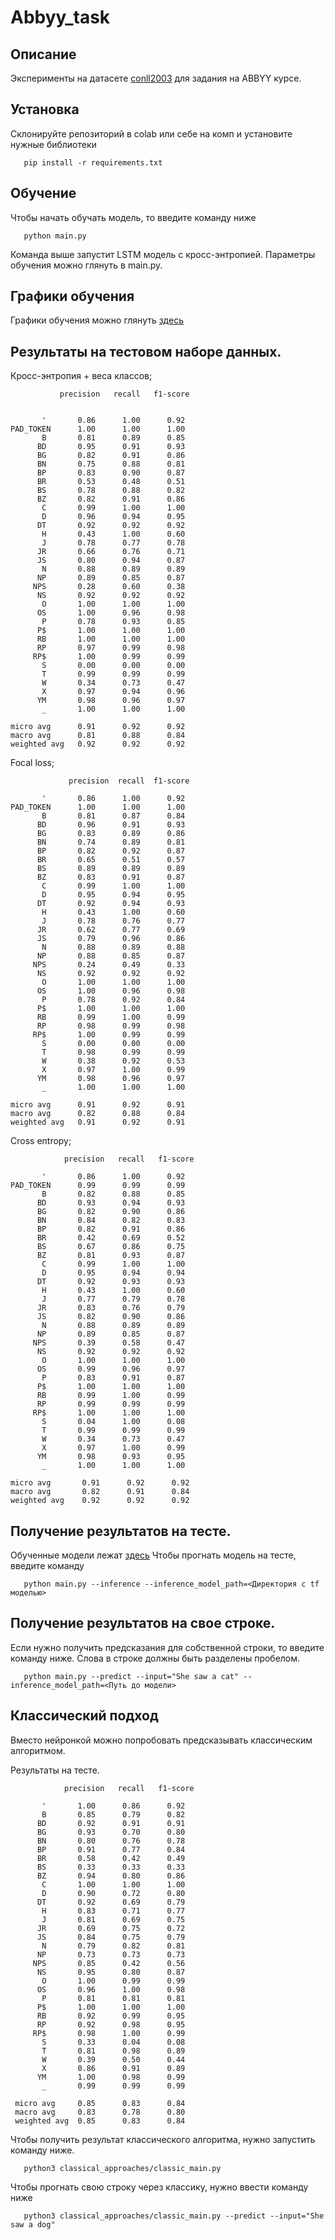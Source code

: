 # Abbyy_task
Описание
--
Эксперименты на датасете [conll2003](https://huggingface.co/datasets/conll2003) для
задания на ABBYY курсе.

Установка
--
Склонируйте репозиторий в colab или себе на комп и установите
нужные библиотеки 
```
   pip install -r requirements.txt
```

Обучение
--
Чтобы начать обучать модель, то введите команду ниже
```
   python main.py
```
Команда выше запустит LSTM модель с кросс-энтропией. 
Параметры обучения можно глянуть в main.py.

Графики обучения
--
Графики обучения можно глянуть [здесь](https://wandb.ai/v-kosukhin/Abbyy_task?workspace=user-v-kosukhin)


Результаты на тестовом наборе данных.
--

Кросс-энтропия + веса классов;

               precision   recall   f1-score


           '       0.86      1.00      0.92
    PAD_TOKEN      1.00      1.00      1.00      
           B       0.81      0.89      0.85      
          BD       0.95      0.91      0.93      
          BG       0.82      0.91      0.86       
          BN       0.75      0.88      0.81     
          BP       0.83      0.90      0.87       
          BR       0.53      0.48      0.51       
          BS       0.78      0.88      0.82         
          BZ       0.82      0.91      0.86       
           C       0.99      1.00      1.00       
           D       0.96      0.94      0.95      
          DT       0.92      0.92      0.92       
           H       0.43      1.00      0.60         
           J       0.78      0.77      0.78      
          JR       0.66      0.76      0.71       
          JS       0.80      0.94      0.87       
           N       0.88      0.89      0.89     
          NP       0.89      0.85      0.87     
         NPS       0.28      0.60      0.38       
          NS       0.92      0.92      0.92      
           O       1.00      1.00      1.00       
          OS       1.00      0.96      0.98       
           P       0.78      0.93      0.85       
          P$       1.00      1.00      1.00        
          RB       1.00      1.00      1.00        
          RP       0.97      0.99      0.98       
         RP$       1.00      0.99      0.99       
           S       0.00      0.00      0.00         
           T       0.99      0.99      0.99      
           W       0.34      0.73      0.47        
           X       0.97      0.94      0.96        
          YM       0.98      0.96      0.97 
           _       1.00      1.00      1.00

    micro avg      0.91      0.92      0.92
    macro avg      0.81      0.88      0.84
    weighted avg   0.92      0.92      0.92


Focal loss;

                 precision  recall  f1-score

           '       0.86      1.00      0.92
    PAD_TOKEN      1.00      1.00      1.00
           B       0.81      0.87      0.84
          BD       0.96      0.91      0.93
          BG       0.83      0.89      0.86
          BN       0.74      0.89      0.81
          BP       0.82      0.92      0.87
          BR       0.65      0.51      0.57
          BS       0.89      0.89      0.89
          BZ       0.83      0.91      0.87
           C       0.99      1.00      1.00
           D       0.95      0.94      0.95
          DT       0.92      0.94      0.93
           H       0.43      1.00      0.60
           J       0.78      0.76      0.77
          JR       0.62      0.77      0.69
          JS       0.79      0.96      0.86
           N       0.88      0.89      0.88
          NP       0.88      0.85      0.87
         NPS       0.24      0.49      0.33
          NS       0.92      0.92      0.92
           O       1.00      1.00      1.00
          OS       1.00      0.96      0.98
           P       0.78      0.92      0.84
          P$       1.00      1.00      1.00
          RB       0.99      1.00      0.99
          RP       0.98      0.99      0.98
         RP$       1.00      0.99      0.99
           S       0.00      0.00      0.00
           T       0.98      0.99      0.99
           W       0.38      0.92      0.53
           X       0.97      1.00      0.99
          YM       0.98      0.96      0.97
           _       1.00      1.00      1.00

    micro avg      0.91      0.92      0.91
    macro avg      0.82      0.88      0.84
    weighted avg   0.91      0.92      0.91


Cross entropy;

                precision   recall   f1-score

           '       0.86      1.00      0.92
    PAD_TOKEN      0.99      0.99      0.99
           B       0.82      0.88      0.85
          BD       0.93      0.94      0.93
          BG       0.82      0.90      0.86
          BN       0.84      0.82      0.83
          BP       0.82      0.91      0.86
          BR       0.42      0.69      0.52
          BS       0.67      0.86      0.75
          BZ       0.81      0.93      0.87
           C       0.99      1.00      1.00
           D       0.95      0.94      0.94
          DT       0.92      0.93      0.93
           H       0.43      1.00      0.60
           J       0.77      0.79      0.78
          JR       0.83      0.76      0.79
          JS       0.82      0.90      0.86
           N       0.88      0.89      0.89
          NP       0.89      0.85      0.87
         NPS       0.39      0.58      0.47
          NS       0.92      0.92      0.92
           O       1.00      1.00      1.00
          OS       0.99      0.96      0.97
           P       0.83      0.91      0.87
          P$       1.00      1.00      1.00
          RB       0.99      1.00      0.99
          RP       0.99      0.99      0.99
         RP$       1.00      1.00      1.00
           S       0.04      1.00      0.08
           T       0.99      0.99      0.99
           W       0.34      0.73      0.47
           X       0.97      1.00      0.99
          YM       0.98      0.93      0.95
           _       1.00      1.00      1.00

    micro avg       0.91      0.92      0.92
    macro avg       0.82      0.91      0.84
    weighted avg    0.92      0.92      0.92


Получение результатов на тесте.
--

Обученные модели лежат [здесь](https://drive.google.com/drive/folders/18_H1CfXR3K2kh3NAzQ07ndfELDERbCLG?usp=sharing)
Чтобы прогнать модель на тесте, введите команду 
```
   python main.py --inference --inference_model_path=<Директория с tf моделью>
```

Получение результатов на свое строке.
--
Если нужно получить предсказания для собственной строки, то введите команду ниже. 
Слова в строке должны быть разделены пробелом.
```
   python main.py --predict --input="She saw a cat" --inference_model_path=<Путь до модели>
```

Классический подход
--

Вместо нейронкой можно попробовать предсказывать классическим
алгоритмом.

Результаты на тесте. 
        
                precision   recall   f1-score 

           '       1.00      0.86      0.92
           B       0.85      0.79      0.82
          BD       0.92      0.91      0.91
          BG       0.93      0.70      0.80
          BN       0.80      0.76      0.78
          BP       0.91      0.77      0.84
          BR       0.58      0.42      0.49
          BS       0.33      0.33      0.33
          BZ       0.94      0.80      0.86
           C       1.00      1.00      1.00
           D       0.90      0.72      0.80
          DT       0.92      0.69      0.79
           H       0.83      0.71      0.77
           J       0.81      0.69      0.75
          JR       0.69      0.75      0.72
          JS       0.84      0.75      0.79
           N       0.79      0.82      0.81
          NP       0.73      0.73      0.73
         NPS       0.85      0.42      0.56
          NS       0.95      0.80      0.87
           O       1.00      0.99      0.99
          OS       0.96      1.00      0.98
           P       0.81      0.81      0.81
          P$       1.00      1.00      1.00
          RB       0.92      0.99      0.95
          RP       0.92      0.98      0.95
         RP$       0.98      1.00      0.99
           S       0.33      0.04      0.08
           T       0.81      0.98      0.89
           W       0.39      0.50      0.44
           X       0.86      0.91      0.89
          YM       1.00      0.98      0.99
           _       0.99      0.99      0.99

     micro avg     0.85      0.83      0.84
     macro avg     0.83      0.78      0.80
     weighted avg  0.85      0.83      0.84

Чтобы получить результат классического алгоритма, нужно 
запустить команду ниже.

```
   python3 classical_approaches/classic_main.py
```

Чтобы прогнать свою строку через классику, нужно ввести
команду ниже

```
   python3 classical_approaches/classic_main.py --predict --input="She saw a dog"
```